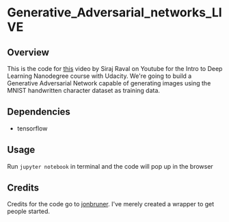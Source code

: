 # Generative_Adversarial_networks_LIVE


## Overview

This is the code for [this](https://www.youtube.com/watch?v=0VPQHbMvGzg) video by Siraj Raval on Youtube for the Intro to Deep Learning Nanodegree course with Udacity. We're going to build a Generative Adversarial Network capable of generating images using the MNIST handwritten character dataset as training data. 


## Dependencies

* tensorflow

## Usage

Run `jupyter notebook` in terminal and the code will pop up in the browser


## Credits

Credits for the code go to [jonbruner](https://github.com/jonbruner/ezgan). I've merely created a wrapper to get people started.
